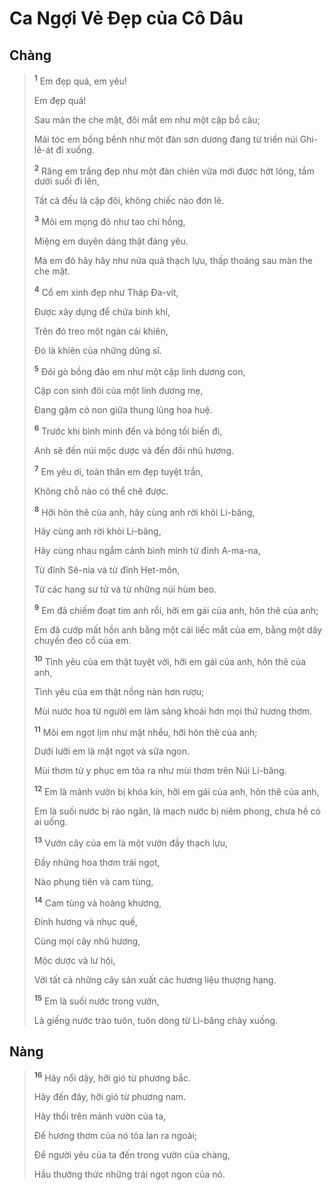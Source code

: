 # Ca Ngợi Vẻ Ðẹp của Cô Dâu

## Chàng

> <sup><b>1</b></sup> Em đẹp quá, em yêu!
>
> Em đẹp quá!
>
> Sau màn the che mặt, đôi mắt em như một cặp bồ câu;
>
> Mái tóc em bồng bềnh như một đàn sơn dương đang từ triền núi Ghi-lê-át đi xuống.
>
> <sup><b>2</b></sup> Răng em trắng đẹp như một đàn chiên vừa mới được hớt lông, tắm dưới suối đi lên,
>
> Tất cả đều là cặp đôi, không chiếc nào đơn lẻ.
>
> <sup><b>3</b></sup> Môi em mọng đỏ như tao chỉ hồng,
>
> Miệng em duyên dáng thật đáng yêu.
>
> Má em đỏ hây hây như nửa quả thạch lựu, thấp thoáng sau màn the che mặt.
>
> <sup><b>4</b></sup> Cổ em xinh đẹp như Tháp Ða-vít,
>
> Ðược xây dựng để chứa binh khí,
>
> Trên đó treo một ngàn cái khiên,
>
> Ðó là khiên của những dũng sĩ.
>
> <sup><b>5</b></sup> Ðôi gò bồng đảo em như một cặp linh dương con,
>
> Cặp con sinh đôi của một linh dương mẹ,
>
> Ðang gặm cỏ non giữa thung lũng hoa huệ.
>
> <sup><b>6</b></sup> Trước khi bình minh đến và bóng tối biến đi,
>
> Anh sẽ đến núi mộc dược và đến đồi nhũ hương.
>
> <sup><b>7</b></sup> Em yêu ơi, toàn thân em đẹp tuyệt trần,
>
> Không chỗ nào có thể chê được.
>
> <sup><b>8</b></sup> Hỡi hôn thê của anh, hãy cùng anh rời khỏi Li-băng,
>
> Hãy cùng anh rời khỏi Li-băng,
>
> Hãy cùng nhau ngắm cảnh bình minh từ đỉnh A-ma-na,
>
> Từ đỉnh Sê-nia và từ đỉnh Hẹt-môn,
>
> Từ các hang sư tử và từ những núi hùm beo.
>
> <sup><b>9</b></sup> Em đã chiếm đoạt tim anh rồi, hỡi em gái của anh, hôn thê của anh;
>
> Em đã cướp mất hồn anh bằng một cái liếc mắt của em, bằng một dây chuyền đeo cổ của em.
>
> <sup><b>10</b></sup> Tình yêu của em thật tuyệt vời, hỡi em gái của anh, hôn thê của anh,
>
> Tình yêu của em thật nồng nàn hơn rượu;
>
> Mùi nước hoa từ người em làm sảng khoái hơn mọi thứ hương thơm.
>
> <sup><b>11</b></sup> Môi em ngọt lịm như mật nhểu, hỡi hôn thê của anh;
>
> Dưới lưỡi em là mật ngọt và sữa ngon.
>
> Mùi thơm từ y phục em tỏa ra như mùi thơm trên Núi Li-băng.
>
> <sup><b>12</b></sup> Em là mảnh vườn bị khóa kín, hỡi em gái của anh, hôn thê của anh,
>
> Em là suối nước bị rào ngăn, là mạch nước bị niêm phong, chưa hề có ai uống.
>
> <sup><b>13</b></sup> Vườn cây của em là một vườn đầy thạch lựu,
>
> Ðầy những hoa thơm trái ngọt,
>
> Nào phụng tiên và cam tùng,
>
> <sup><b>14</b></sup> Cam tùng và hoàng khương,
>
> Ðinh hương và nhục quế,
>
> Cùng mọi cây nhũ hương,
>
> Mộc dược và lư hội,
>
> Với tất cả những cây sản xuất các hương liệu thượng hạng.
>
> <sup><b>15</b></sup> Em là suối nước trong vườn,
>
> Là giếng nước trào tuôn, tuôn dòng từ Li-băng chảy xuống.

## Nàng

> <sup><b>16</b></sup> Hãy nổi dậy, hỡi gió từ phương bắc.
>
> Hãy đến đây, hỡi gió từ phương nam.
>
> Hãy thổi trên mảnh vườn của ta,
>
> Ðể hương thơm của nó tỏa lan ra ngoài;
>
> Ðể người yêu của ta đến trong vườn của chàng,
>
> Hầu thưởng thức những trái ngọt ngon của nó.
